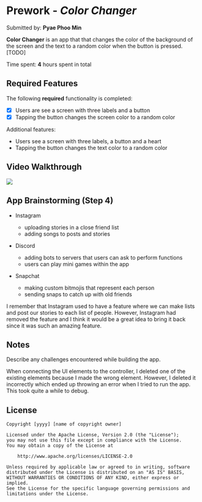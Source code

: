 # Prework - *Color Changer*

Submitted by: **Pyae Phoo Min**

**Color Changer** is an app that that changes the color of the background of the screen and the text to a random color when the button is pressed.[TODO] 

Time spent: **4** hours spent in total

## Required Features

The following **required** functionality is completed:

- [X] Users are see a screen with three labels and a button
- [X] Tapping the button changes the screen color to a random color

Additional features:

- Users see a screen with three labels, a button and a heart
- Tapping the button changes the text color to a random color
 
## Video Walkthrough

<div>
    <a href="https://www.loom.com/share/a00107008f40488480ad0e3854f96ca4">
    </a>
    <a href="https://www.loom.com/share/a00107008f40488480ad0e3854f96ca4">
      <img style="max-width:300px;" src="https://cdn.loom.com/sessions/thumbnails/a00107008f40488480ad0e3854f96ca4-97b077070d3030c6-full-play.gif">
    </a>
  </div>


## App Brainstorming (Step 4)

- Instagram
  - uploading stories in a close friend list
  - adding songs to posts and stories
  
- Discord
  - adding bots to servers that users can ask to perform functions
  - users can play mini games within the app
  
- Snapchat
  - making custom bitmojis that represent each person
  - sending snaps to catch up with old friends
  
I remember that Instagram used to have a feature where we can make lists and post our stories to each list of people. However, Instagram had removed the feature and I think it would be a great idea to bring it back since it was such an amazing feature. 

## Notes

Describe any challenges encountered while building the app.

When connecting the UI elements to the controller, I deleted one of the existing elements because I made the wrong element. However, I deleted it incorrectly which ended up throwing an error when I tried to run the app. This took quite a while to debug.

## License

    Copyright [yyyy] [name of copyright owner]

    Licensed under the Apache License, Version 2.0 (the "License");
    you may not use this file except in compliance with the License.
    You may obtain a copy of the License at

        http://www.apache.org/licenses/LICENSE-2.0

    Unless required by applicable law or agreed to in writing, software
    distributed under the License is distributed on an "AS IS" BASIS,
    WITHOUT WARRANTIES OR CONDITIONS OF ANY KIND, either express or implied.
    See the License for the specific language governing permissions and
    limitations under the License.

